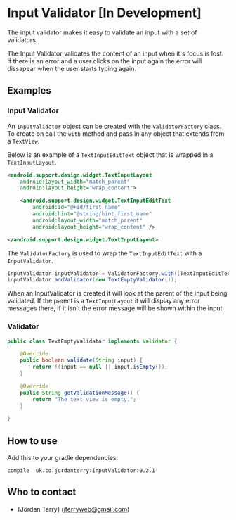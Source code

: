 # Input Validator [In Development]

The input validator makes it easy to validate an input with a set of validators.

The Input Validator validates the content of an input when it's focus is lost. If there is an error and a user clicks on the input again the error will dissapear when the user starts typing again.


## Examples

### Input Validator

An `InputValidator` object can be created with the `ValidatorFactory` class. To create on call the `with` method and pass in any object that extends from a `TextView`.

Below is an example of a `TextInputEditText` object that is wrapped in a `TextInputLayout`.

```XML
<android.support.design.widget.TextInputLayout
    android:layout_width="match_parent"
    android:layout_height="wrap_content">

    <android.support.design.widget.TextInputEditText
        android:id="@+id/first_name"
        android:hint="@string/hint_first_name"
        android:layout_width="match_parent"
        android:layout_height="wrap_content" />

</android.support.design.widget.TextInputLayout>
```


The `ValidatorFactory` is used to wrap the `TextInputEditText` with a `InputValidator`.

```Java
InputValidator inputValidator = ValidatorFactory.with((TextInputEditText) findViewById(R.id.first_name));
inputValidator.addValidator(new TextEmptyValidator());
```

When an InputValidator is created it will look at the parent of the input being validated. If the parent is a `TextInputLayout` it will display any error messages there, if it isn't the error message will be shown within the input.

### Validator

```Java
public class TextEmptyValidator implements Validator {

    @Override
    public boolean validate(String input) {
        return !(input == null || input.isEmpty());
    }

    @Override
    public String getValidationMessage() {
        return "The text view is empty.";
    }
    
}

```

## How to use

Add this to your gradle dependencies.

```Gradle
compile 'uk.co.jordanterry:InputValidator:0.2.1'
```

## Who to contact

* [Jordan Terry] (jterryweb@gmail.com)
